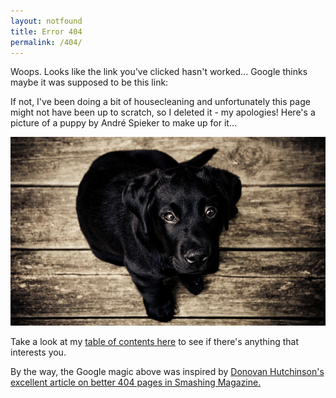 ```yaml
---
layout: notfound
title: Error 404
permalink: /404/
---
```


Woops. Looks like the link you've clicked hasn't worked... Google thinks maybe it was supposed to be this link: 

<p id="suggestion"></p>

If not, I've been doing a bit of housecleaning and unfortunately this page might not have been up to scratch, so I deleted it - my apologies! Here's a picture of a puppy by André Spieker to make up for it...

![Puppy](/images/puppy.jpg)

Take a look at my [table of contents here](http://wordsandmagic.com) to see if there's anything that interests you.

By the way, the Google magic above was inspired by [Donovan Hutchinson's excellent article on better 404 pages in Smashing Magazine.](http://www.smashingmagazine.com/2014/08/12/a-better-404-page/)
